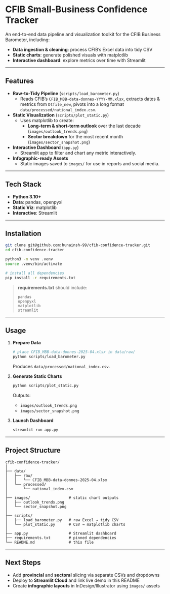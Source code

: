 # CFIB Small-Business Confidence Tracker

An end-to-end data pipeline and visualization toolkit for the CFIB Business Barometer, including:
- **Data ingestion & cleaning**: process CFIB’s Excel data into tidy CSV
- **Static charts**: generate polished visuals with matplotlib
- **Interactive dashboard**: explore metrics over time with Streamlit

---

## Features

- **Raw-to-Tidy Pipeline** (`scripts/load_barometer.py`)
  - Reads CFIB’s `CFIB_MBB-data-donnes-YYYY-MM.xlsx`, extracts dates & metrics from `Dtfile_new`, pivots into a long format `data/processed/national_index.csv`.
- **Static Visualization** (`scripts/plot_static.py`)
  - Uses matplotlib to create:
    - **Long-term & short-term outlook** over the last decade (`images/outlook_trends.png`)
    - **Sector breakdown** for the most recent month (`images/sector_snapshot.png`)
- **Interactive Dashboard** (`app.py`)
  - Streamlit app to filter and chart any metric interactively.
- **Infographic-ready Assets**
  - Static images saved to `images/` for use in reports and social media.

---

## Tech Stack

- **Python 3.10+**
- **Data**: pandas, openpyxl
- **Static Viz**: matplotlib
- **Interactive**: Streamlit

---

## Installation

```bash
git clone git@github.com:hunainsh-99/cfib-confidence-tracker.git
cd cfib-confidence-tracker

python3 -m venv .venv
source .venv/bin/activate

# install all dependencies
pip install -r requirements.txt
```

> **requirements.txt** should include:
> ```text
> pandas
> openpyxl
> matplotlib
> streamlit
> ```

---

## Usage

1. **Prepare Data**
   ```bash
   # place CFIB_MBB-data-donnes-2025-04.xlsx in data/raw/
   python scripts/load_barometer.py
   ```
   Produces `data/processed/national_index.csv`.

2. **Generate Static Charts**
   ```bash
   python scripts/plot_static.py
   ```
   Outputs:
   - `images/outlook_trends.png`
   - `images/sector_snapshot.png`

3. **Launch Dashboard**
   ```bash
   streamlit run app.py
   ```

---

## Project Structure

```
cfib-confidence-tracker/
│
├── data/
│   ├── raw/
│   │   └── CFIB_MBB-data-donnes-2025-04.xlsx
│   └── processed/
│       └── national_index.csv
│
├── images/                 # static chart outputs
│   ├── outlook_trends.png
│   └── sector_snapshot.png
│
├── scripts/
│   ├── load_barometer.py   # raw Excel → tidy CSV
│   └── plot_static.py      # CSV → matplotlib charts
│
├── app.py                  # Streamlit dashboard
├── requirements.txt        # pinned dependencies
└── README.md               # this file
```

---

## Next Steps
- Add **provincial** and **sectoral** slicing via separate CSVs and dropdowns
- Deploy to **Streamlit Cloud** and link live demo in this README
- Create **infographic layouts** in InDesign/Illustrator using `images/` assets



